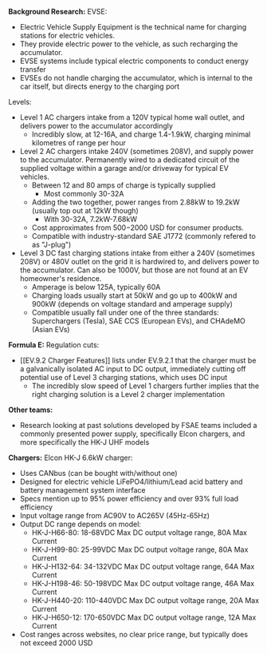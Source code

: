 **Background Research:**
EVSE:
- Electric Vehicle Supply Equipment is the technical name for charging stations for electric vehicles.
- They provide electric power to the vehicle, as such recharging the accumulator.
- EVSE systems include typical electric components to conduct energy transfer
- EVSEs do not handle charging the accumulator, which is internal to the car itself, but directs energy to the charging port

Levels:
* Level 1 AC chargers intake from a 120V typical home wall outlet, and delivers power to the accumulator accordingly
	* Incredibly slow, at 12-16A, and charge 1.4-1.9kW, charging minimal kilometres of range per hour
* Level 2 AC chargers intake 240V (sometimes 208V), and supply power to the accumulator. Permanently wired to a dedicated circuit of the supplied voltage within a garage and/or driveway for typical EV vehicles.
	* Between 12 and 80 amps of charge is typically supplied
		* Most commonly 30-32A
	* Adding the two together, power ranges from 2.88kW to 19.2kW (usually top out at 12kW though)
		* With 30-32A, 7.2kW-7.68kW
	* Cost approximates from $500-$2000 USD for consumer products.
	* Compatible with industry-standard SAE J1772 (commonly refered to as "J-plug")
* Level 3 DC fast charging stations intake from either a 240V (sometimes 208V) or 480V outlet on the grid it is hardwired to, and delivers power to the accumulator. Can also be 1000V, but those are not found at an EV homeowner's residence.
	* Amperage is below 125A, typically 60A
	* Charging loads usually start at 50kW and go up to 400kW and 900kW (depends on voltage standard and amperage supply)
	* Compatible usually fall under one of the three standards: Superchargers (Tesla), SAE CCS (European EVs), and CHAdeMO (Asian EVs)

**Formula E:**
Regulation cuts:
* [[EV.9.2 Charger Features]] lists under EV.9.2.1 that the charger must be a galvanically isolated AC input to DC output, immediately cutting off potential use of Level 3 charging stations, which uses DC input
	* The incredibly slow speed of Level 1 chargers further implies that the right charging solution is a Level 2 charger implementation

**Other teams:**
* Research looking at past solutions developed by FSAE teams included a commonly presented power supply, specifically Elcon chargers, and more specifically the HK-J UHF models

**Chargers:**
Elcon HK-J 6.6kW charger:
* Uses CANbus (can be bought with/without one)
* Designed for electric vehicle LiFePO4/lithium/Lead acid battery and battery management system interface
* Specs mention up to 95% power efficiency and over 93% full load efficiency
* Input voltage range from AC90V to AC265V (45Hz-65Hz)
* Output DC range depends on model:
	* HK-J-H66-80: 18-68VDC Max DC output voltage range, 80A Max Current
	* HK-J-H99-80: 25-99VDC Max DC output voltage range, 80A Max Current
	* HK-J-H132-64: 34-132VDC Max DC output voltage range, 64A Max Current
	* HK-J-H198-46: 50-198VDC Max DC output voltage range, 46A Max Current
	* HK-J-H440-20: 110-440VDC Max DC output voltage range, 20A Max Current
	* HK-J-H650-12: 170-650VDC Max DC output voltage range, 12A Max Current
* Cost ranges across websites, no clear price range, but typically does not exceed 2000 USD
